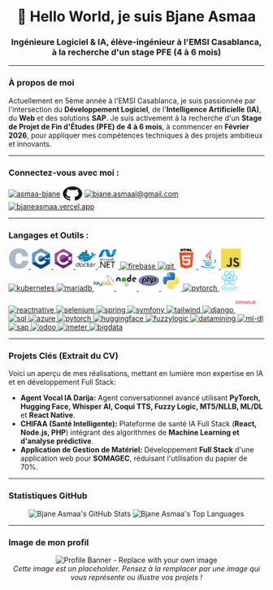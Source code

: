 <h1 align="center">👋 Hello World, je suis Bjane Asmaa</h1>
<h3 align="center">Ingénieure Logiciel & IA, élève-ingénieur à l'EMSI Casablanca, à la recherche d'un stage PFE (4 à 6 mois)</h3>

---

<h3 align="left">À propos de moi</h3>
<p align="left">
Actuellement en 5ème année à l'EMSI Casablanca, je suis passionnée par l'intersection du <strong>Développement Logiciel</strong>, de l'<strong>Intelligence Artificielle (IA)</strong>, du <strong>Web</strong> et des solutions <strong>SAP</strong>. Je suis activement à la recherche d'un <strong>Stage de Projet de Fin d'Études (PFE) de 4 à 6 mois</strong>, à commencer en <strong>Février 2026</strong>, pour appliquer mes compétences techniques à des projets ambitieux et innovants.
</p>

---

<h3 align="left">Connectez-vous avec moi :</h3>
<p align="left">
<a href="https://linkedin.com/in/asmaa-bjane" target="_blank"><img align="center" src="https://raw.githubusercontent.com/rahuldkjain/github-profile-readme-generator/master/src/images/icons/Social/linked-in-alt.svg" alt="asmaa-bjane" height="30" width="40" /></a>
<a href="https://github.com/asmaabjane" target="_blank"><img align="center" src="https://raw.githubusercontent.com/devicons/devicon/master/icons/github/github-original.svg" alt="asmaabjane" height="30" width="40" /></a>
<a href="mailto:bjane.asmaal@gmail.com" target="_blank"><img align="center" src="https://upload.wikimedia.org/wikipedia/commons/4/4e/Gmail_Icon.png" alt="bjane.asmaal@gmail.com" height="30" width="40" /></a>
<a href="https://bjaneasmaa.vercel.app" target="_blank"><img align="center" src="https://www.vectorlogo.zone/logos/vercel/vercel-icon.svg" alt="bjaneasmaa.vercel.app" height="30" width="40" /></a>
</p>

---

<h3 align="left">Langages et Outils :</h3>
<p align="left">
<a href="https://www.cprogramming.com/" target="_blank" rel="noreferrer"> <img src="https://raw.githubusercontent.com/devicons/devicon/master/icons/c/c-original.svg" alt="c" width="40" height="40"/> </a>
<a href="https://www.w3schools.com/cpp/" target="_blank" rel="noreferrer"> <img src="https://raw.githubusercontent.com/devicons/devicon/master/icons/cplusplus/cplusplus-original.svg" alt="cplusplus" width="40" height="40"/> </a>
<a href="https://www.w3schools.com/cs/" target="_blank" rel="noreferrer"> <img src="https://raw.githubusercontent.com/devicons/devicon/master/icons/csharp/csharp-original.svg" alt="csharp" width="40" height="40"/> </a>
<a href="https://www.docker.com/" target="_blank" rel="noreferrer"> <img src="https://raw.githubusercontent.com/devicons/devicon/master/icons/docker/docker-original-wordmark.svg" alt="docker" width="40" height="40"/> </a>
<a href="https://dotnet.microsoft.com/" target="_blank" rel="noreferrer"> <img src="https://raw.githubusercontent.com/devicons/devicon/master/icons/dot-net/dot-net-original-wordmark.svg" alt="dotnet" width="40" height="40"/> </a>
<a href="https://firebase.google.com/" target="_blank" rel="noreferrer"> <img src="https://www.vectorlogo.zone/logos/firebase/firebase-icon.svg" alt="firebase" width="40" height="40"/> </a>
<a href="https://git-scm.com/" target="_blank" rel="noreferrer"> <img src="https://www.vectorlogo.zone/logos/git-scm/git-scm-icon.svg" alt="git" width="40" height="40"/> </a>
<a href="https://www.w3.org/html/" target="_blank" rel="noreferrer"> <img src="https://raw.githubusercontent.com/devicons/devicon/master/icons/html5/html5-original-wordmark.svg" alt="html5" width="40" height="40"/> </a>
<a href="https://www.java.com" target="_blank" rel="noreferrer"> <img src="https://raw.githubusercontent.com/devicons/devicon/master/icons/java/java-original.svg" alt="java" width="40" height="40"/> </a>
<a href="https://developer.mozilla.org/en-US/docs/Web/JavaScript" target="_blank" rel="noreferrer"> <img src="https://raw.githubusercontent.com/devicons/devicon/master/icons/javascript/javascript-original.svg" alt="javascript" width="40" height="40"/> </a>
<a href="https://kubernetes.io" target="_blank" rel="noreferrer"> <img src="https://www.vectorlogo.zone/logos/kubernetes/kubernetes-icon.svg" alt="kubernetes" width="40" height="40"/> </a>
<a href="https://mariadb.org/" target="_blank" rel="noreferrer"> <img src="https://www.vectorlogo.zone/logos/mariadb/mariadb-icon.svg" alt="mariadb" width="40" height="40"/> </a>
<a href="https://www.mysql.com/" target="_blank" rel="noreferrer"> <img src="https://raw.githubusercontent.com/devicons/devicon/master/icons/mysql/mysql-original-wordmark.svg" alt="mysql" width="40" height="40"/> </a>
<a href="https://nodejs.org" target="_blank" rel="noreferrer"> <img src="https://raw.githubusercontent.com/devicons/devicon/master/icons/nodejs/nodejs-original-wordmark.svg" alt="nodejs" width="40" height="40"/> </a>
<a href="https://www.php.net" target="_blank" rel="noreferrer"> <img src="https://raw.githubusercontent.com/devicons/devicon/master/icons/php/php-original.svg" alt="php" width="40" height="40"/> </a>
<a href="https://www.python.org" target="_blank" rel="noreferrer"> <img src="https://raw.githubusercontent.com/devicons/devicon/master/icons/python/python-original.svg" alt="python" width="40" height="40"/> </a>
<a href="https://pytorch.org/" target="_blank" rel="noreferrer"> <img src="https://www.vectorlogo.zone/logos/pytorch/pytorch-icon.svg" alt="pytorch" width="40" height="40"/> </a>
<a href="https://reactjs.org/" target="_blank" rel="noreferrer"> <img src="https://raw.githubusercontent.com/devicons/devicon/master/icons/react/react-original-wordmark.svg" alt="react" width="40" height="40"/> </a>
<a href="https://reactnative.dev/" target="_blank" rel="noreferrer"> <img src="https://reactnative.dev/img/header_logo.svg" alt="reactnative" width="40" height="40"/> </a>
<a href="https://www.selenium.dev/" target="_blank" rel="noreferrer"> <img src="https://raw.githubusercontent.com/detain/svg-logos/master/svg/selenium-logo.svg" alt="selenium" width="40" height="40"/> </a>
<a href="https://spring.io/" target="_blank" rel="noreferrer"> <img src="https://www.vectorlogo.zone/logos/springio/springio-icon.svg" alt="spring" width="40" height="40"/> </a>
<a href="https://symfony.com" target="_blank" rel="noreferrer"> <img src="https://symfony.com/logos/symfony_black_03.svg" alt="symfony" width="40" height="40"/> </a>
<a href="https://tailwindcss.com/" target="_blank" rel="noreferrer"> <img src="https://www.vectorlogo.zone/logos/tailwindcss/tailwindcss-icon.svg" alt="tailwind" width="40" height="40"/> </a>
<a href="https://www.djangoproject.com/" target="_blank" rel="noreferrer"> <img src="https://cdn.worldvectorlogo.com/logos/django.svg" alt="django" width="40" height="40"/> </a>
<a href="https://www.oracle.com/database/technologies/appdev/plsql.html" target="_blank" rel="noreferrer"> <img src="https://raw.githubusercontent.com/devicons/devicon/master/icons/oracle/oracle-original.svg" alt="plsql" width="40" height="40"/> </a>
<a href="https://www.w3schools.com/sql/" target="_blank" rel="noreferrer"> <img src="https://www.svgrepo.com/show/255850/sql.svg" alt="sql" width="40" height="40"/> </a>
<a href="https://azure.microsoft.com/en-us/" target="_blank" rel="noreferrer"> <img src="https://www.vectorlogo.zone/logos/microsoft_azure/microsoft_azure-icon.svg" alt="azure" width="40" height="40"/> </a>
<a href="https://pytorch.org/" target="_blank" rel="noreferrer"> <img src="https://www.vectorlogo.zone/logos/pytorch/pytorch-icon.svg" alt="pytorch" width="40" height="40"/> </a>
<a href="https://huggingface.co/" target="_blank" rel="noreferrer"> <img src="https://cdn.worldvectorlogo.com/logos/hugging-face-1.svg" alt="huggingface" width="40" height="40"/> </a>
<a href="https://www.ibm.com/topics/fuzzy-logic" target="_blank" rel="noreferrer"> <img src="https://upload.wikimedia.org/wikipedia/commons/0/07/Fuzzy-logo.svg" alt="fuzzylogic" width="40" height="40"/> </a>
<a href="https://www.ibm.com/topics/data-mining" target="_blank" rel="noreferrer"> <img src="https://www.vectorlogo.zone/logos/ibm/ibm-icon.svg" alt="datamining" width="40" height="40"/> </a>
<a href="https://ml-ops.org/" target="_blank" rel="noreferrer"> <img src="https://www.vectorlogo.zone/logos/ml-ops/ml-ops-icon.svg" alt="ml-dl" width="40" height="40"/> </a>
<a href="https://sap.com/" target="_blank" rel="noreferrer"> <img src="https://upload.wikimedia.org/wikipedia/commons/5/52/SAP_logo.svg" alt="sap" width="40" height="40"/> </a>
<a href="https://www.odoo.com/" target="_blank" rel="noreferrer"> <img src="https://raw.githubusercontent.com/devicons/devicon/master/icons/odoo/odoo-original.svg" alt="odoo" width="40" height="40"/> </a>
<a href="https://jmeter.apache.org/" target="_blank" rel="noreferrer"> <img src="https://upload.wikimedia.org/wikipedia/commons/3/30/Apache_JMeter_logo.svg" alt="jmeter" width="40" height="40"/> </a>
<a href="https://www.databricks.com/discover/big-data" target="_blank" rel="noreferrer"> <img src="https://www.svgrepo.com/show/373976/big-data.svg" alt="bigdata" width="40" height="40"/> </a>
</p>

---

<h3 align="left">Projets Clés (Extrait du CV)</h3>
<p align="left">
Voici un aperçu de mes réalisations, mettant en lumière mon expertise en IA et en développement Full Stack:
</p>
<ul>
    <li><strong>Agent Vocal IA Darija:</strong> Agent conversationnel avancé utilisant <strong>PyTorch, Hugging Face, Whisper AI, Coqui TTS, Fuzzy Logic, MT5/NLLB, ML/DL</strong> et <strong>React Native</strong>.</li>
    <li><strong>CHIFAA (Santé Intelligente):</strong> Plateforme de santé IA Full Stack (<strong>React, Node.js, PHP</strong>) intégrant des algorithmes de <strong>Machine Learning et d'analyse prédictive</strong>.</li>
    <li><strong>Application de Gestion de Matériel:</strong> Développement <strong>Full Stack</strong> d'une application web pour <strong>SOMAGEC</strong>, réduisant l'utilisation du papier de 70%.</li>
</ul>

---

<h3 align="left">Statistiques GitHub</h3>
<p align="center">
<img src="https://github-readme-stats.vercel.app/api?username=asmaabjane&show_icons=true&theme=radical&hide_border=true" alt="Bjane Asmaa's GitHub Stats" />
<img src="https://github-readme-stats.vercel.app/api/top-langs/?username=asmaabjane&layout=compact&theme=radical&hide_border=true&langs_count=6" alt="Bjane Asmaa's Top Languages" />
</p>

---

<h3 align="left">Image de mon profil</h3>
<p align="center">
  <img src="https://i.imgur.com/gK2oQ9g.png" alt="Profile Banner - Replace with your own image" width="600"/>
  <br>
  <em>Cette image est un placeholder. Pensez à la remplacer par une image qui vous représente ou illustre vos projets !</em>
</p>
